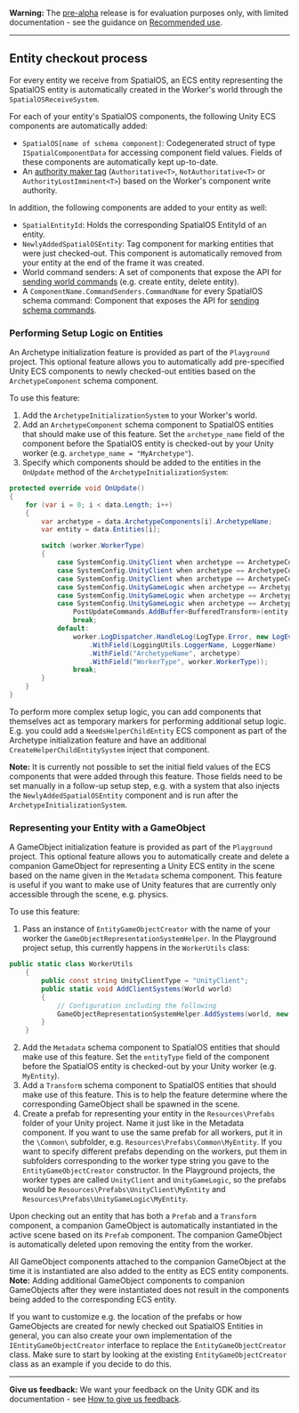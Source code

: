 **Warning:** The [pre-alpha](https://docs.improbable.io/reference/latest/shared/release-policy#maturity-stages) release is for evaluation purposes only, with limited documentation - see the guidance on [Recommended use](../../README.md#recommended-use).

-----


## Entity checkout process

For every entity we receive from SpatialOS, an ECS entity representing the SpatialOS entity is automatically created in the Worker's world through the `SpatialOSReceiveSystem`.

For each of your entity's SpatialOS components, the following Unity ECS components are automatically added:
- `SpatialOS[name of schema component]`: Codegenerated struct of type `ISpatialComponentData` for accessing component field values. Fields of these components are automatically kept up-to-date.
- An [authority maker tag](authority.md) (`Authoritative<T>`, `NotAuthoritative<T>` or `AuthorityLostImminent<T>`) based on the Worker's component write authority.

In addition, the following components are added to your entity as well:
- `SpatialEntityId`: Holds the corresponding SpatialOS EntityId of an entity.
- `NewlyAddedSpatialOSEntity`: Tag component for marking entities that were just checked-out. This component is automatically removed from your entity at the end of the frame it was created.
- World command senders: A set of components that expose the API for [sending world commands](commands.md#world-commands) (e.g. create entity, delete entity).
- A `ComponentName.CommandSenders.CommandName` for every SpatialOS schema command: Component that exposes the API for [sending schema commands](commands.md#sending-command-requests).

### Performing Setup Logic on Entities

An Archetype initialization feature is provided as part of the `Playground` project. This optional feature allows you to automatically add pre-specified Unity ECS components to newly checked-out entities based on the `ArchetypeComponent` schema component.

To use this feature:
1. Add the `ArchetypeInitializationSystem` to your Worker's world.
2. Add an `ArchetypeComponent` schema component to SpatialOS entities that should make use of this feature. Set the `archetype_name` field of the component before the SpatialOS entity is checked-out by your Unity worker (e.g. `archetype_name = "MyArchetype"`).
3. Specify which components should be added to the entities in the `OnUpdate` method of the `ArchetypeInitializationSystem`:
```csharp
protected override void OnUpdate()
{
    for (var i = 0; i < data.Length; i++)
    {
        var archetype = data.ArchetypeComponents[i].ArchetypeName;
        var entity = data.Entities[i];

        switch (worker.WorkerType)
        {
            case SystemConfig.UnityClient when archetype == ArchetypeConfig.CharacterArchetype:
            case SystemConfig.UnityClient when archetype == ArchetypeConfig.CubeArchetype:
            case SystemConfig.UnityClient when archetype == ArchetypeConfig.SpinnerArchetype:
            case SystemConfig.UnityGameLogic when archetype == ArchetypeConfig.CharacterArchetype:
            case SystemConfig.UnityGameLogic when archetype == ArchetypeConfig.CubeArchetype:
            case SystemConfig.UnityGameLogic when archetype == ArchetypeConfig.SpinnerArchetype:
                PostUpdateCommands.AddBuffer<BufferedTransform>(entity);
                break;
            default:
                worker.LogDispatcher.HandleLog(LogType.Error, new LogEvent(ArchetypeMappingNotFound)
                    .WithField(LoggingUtils.LoggerName, LoggerName)
                    .WithField("ArchetypeName", archetype)
                    .WithField("WorkerType", worker.WorkerType));
                break;
        }
    }            
}
```
To perform more complex setup logic, you can add components that themselves act as temporary markers for performing additional setup logic. E.g. you could add a `NeedsHelperChildEntity` ECS component as part of the Archetype initialization feature and have an additional `CreateHelperChildEntitySystem` inject that component.

**Note:** It is currently not possible to set the initial field values of the ECS components that were added through this feature. Those fields need to be set manually in a follow-up setup step, e.g. with a system that also injects the `NewlyAddedSpatialOSEntity` component and is run after the `ArchetypeInitializationSystem`.

### Representing your Entity with a GameObject

A GameObject initialization feature is provided as part of the `Playground` project. This optional feature allows you to automatically create and delete a companion GameObject for representing a Unity ECS entity in the scene based on the name given in the `Metadata` schema component. This feature is useful if you want to make use of Unity features that are currently only accessible through the scene, e.g. physics.

To use this feature:
1. Pass an instance of `EntityGameObjectCreator` with the name of your worker the `GameObjectRepresentationSystemHelper`. In the Playground project setup, this currently happens in the `WorkerUtils` class:
```csharp
public static class WorkerUtils
    {
        public const string UnityClientType = "UnityClient";
		public static void AddClientSystems(World world)
        {
			// Configuration including the following
			GameObjectRepresentationSystemHelper.AddSystems(world, new EntityGameObjectCreator(UnityClient));
		}
	}
```
2. Add the `Metadata` schema component to SpatialOS entities that should make use of this feature. Set the `entityType` field of the component before the SpatialOS entity is checked-out by your Unity worker (e.g. `MyEntity`).
3. Add a `Transform` schema component to SpatialOS entities that should make use of this feature. This is to help the feature determine where the corresponding GameObject shall be spawned in the scene.
4. Create a prefab for representing your entity in the `Resources\Prefabs` folder of your Unity project. Name it just like in the Metadata component. If you want to use the same prefab for all workers, put it in the `\Common\` subfolder, e.g. `Resources\Prefabs\Common\MyEntity`. If you want to specify different prefabs depending on the workers, put them in subfolders corresponding to the worker type string you gave to the `EntityGameObjectCreator` constructor. In the Playground projects, the worker types are called `UnityClient` and `UnityGameLogic`, so the prefabs would be `Resources\Prefabs\UnityClient\MyEntity` and `Resources\Prefabs\UnityGameLogic\MyEntity`.

Upon checking out an entity that has both a `Prefab` and a `Transform` component, a companion GameObject is automatically instantiated in the active scene based on its `Prefab` component. The companion GameObject is automatically deleted upon removing the entity from the worker.

All GameObject components attached to the companion GameObject at the time it is instantiated are also added to the entity as ECS entity components. **Note:** Adding additional GameObject components to companion GameObjects after they were instantiated does not result in the components being added to the corresponding ECS entity.

If you want to customize e.g. the location of the prefabs or how GameObjects are created for newly checked out SpatialOS Entities in general, you can also create your own implementation of the `IEntityGameObjectCreator` interface to replace the `EntityGameObjectCreator` class. Make sure to start by looking at the existing `EntityGameObjectCreator` class as an example if you decide to do this.

----
**Give us feedback:** We want your feedback on the Unity GDK and its documentation  - see [How to give us feedback](../../README.md#give-us-feedback).